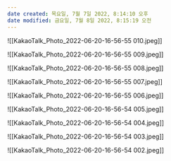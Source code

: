 ```yaml
---
date created: 목요일, 7월 7일 2022, 8:14:10 오후
date modified: 금요일, 7월 8일 2022, 8:15:19 오전
---
```

![[KakaoTalk_Photo_2022-06-20-16-56-55 010.jpeg]]

![[KakaoTalk_Photo_2022-06-20-16-56-55 009.jpeg]]

![[KakaoTalk_Photo_2022-06-20-16-56-55 008.jpeg]]

![[KakaoTalk_Photo_2022-06-20-16-56-55 007.jpeg]]

![[KakaoTalk_Photo_2022-06-20-16-56-55 006.jpeg]]

![[KakaoTalk_Photo_2022-06-20-16-56-54 005.jpeg]]

![[KakaoTalk_Photo_2022-06-20-16-56-54 004.jpeg]]

![[KakaoTalk_Photo_2022-06-20-16-56-54 003.jpeg]]

![[KakaoTalk_Photo_2022-06-20-16-56-54 002.jpeg]]

